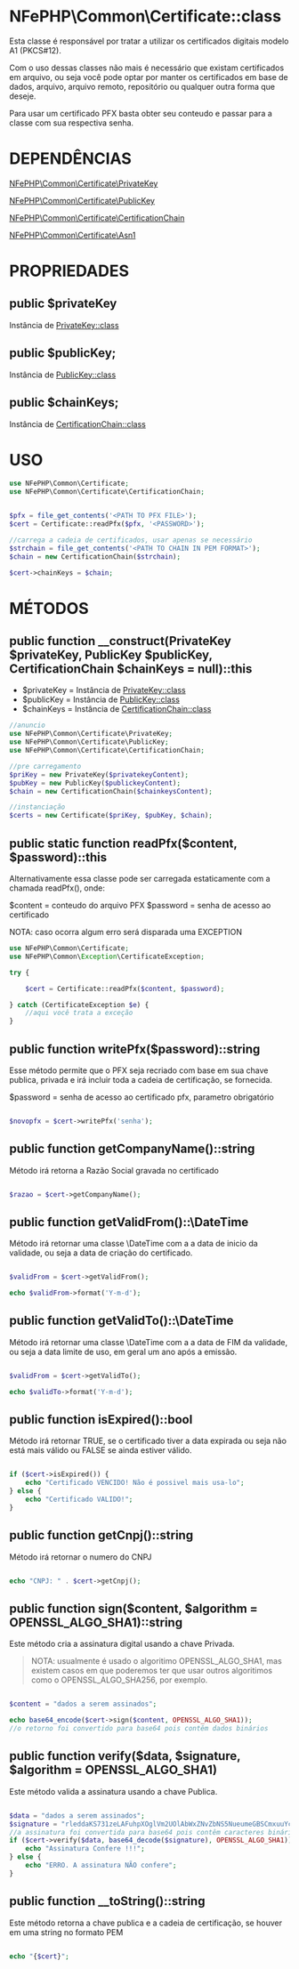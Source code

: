 # NFePHP\Common\Certificate::class

Esta classe é responsável por tratar a utilizar os certificados digitais modelo A1 (PKCS#12).

Com o uso dessas classes não mais é necessário que existam certificados em arquivo, ou seja você pode optar por manter os certificados em base de dados, arquivo, arquivo remoto, repositório ou qualquer outra forma que deseje.

Para usar um certificado PFX basta obter seu conteudo e passar para a classe com sua respectiva senha.

# DEPENDÊNCIAS

[NFePHP\Common\Certificate\PrivateKey](Certificate\PrivateKey.md)

[NFePHP\Common\Certificate\PublicKey](Certificate\PublicKey.md)

[NFePHP\Common\Certificate\CertificationChain](Certificate\CertificationChain.md)

[NFePHP\Common\Certificate\Asn1](Certificate\Asn1.md)

# PROPRIEDADES

## public $privateKey
Instância de [PrivateKey::class](Certificate/PrivateKey.md)

## public $publicKey;
Instância de [PublicKey::class](Certificate/PublicKey.md)

## public $chainKeys;
Instância de [CertificationChain::class](Certificate/CertificationChain.md)

# USO

```php
use NFePHP\Common\Certificate;
use NFePHP\Common\Certificate\CertificationChain;


$pfx = file_get_contents('<PATH TO PFX FILE>');
$cert = Certificate::readPfx($pfx, '<PASSWORD>');

//carrega a cadeia de certificados, usar apenas se necessário
$strchain = file_get_contents('<PATH TO CHAIN IN PEM FORMAT>');
$chain = new CertificationChain($strchain);

$cert->chainKeys = $chain;
```

# MÉTODOS

## public function __construct(PrivateKey $privateKey, PublicKey $publicKey, CertificationChain $chainKeys = null)::this

- $privateKey = Instância de [PrivateKey::class](Certificate/PrivateKey.md)
- $publicKey = Instância de [PublicKey::class](Certificate/PublicKey.md)
- $chainKeys = Instância de [CertificationChain::class](Certificate/CertificationChain.md)

```php
//anuncio
use NFePHP\Common\Certificate\PrivateKey;
use NFePHP\Common\Certificate\PublicKey;
use NFePHP\Common\Certificate\CertificationChain;

//pre carregamento
$priKey = new PrivateKey($privatekeyContent);
$pubKey = new PublicKey($publickeyContent);
$chain = new CertificationChain($chainkeysContent);

//instanciação
$certs = new Certificate($priKey, $pubKey, $chain);

```

## public static function readPfx($content, $password)::this

Alternativamente essa classe pode ser carregada estaticamente com a chamada readPfx(), onde:

$content = conteudo do arquivo PFX
$password = senha de acesso ao certificado

NOTA: caso ocorra algum erro será disparada uma EXCEPTION

```php
use NFePHP\Common\Certificate;
use NFePHP\Common\Exception\CertificateException;

try {

    $cert = Certificate::readPfx($content, $password);

} catch (CertificateException $e) {
    //aqui você trata a exceção
}
```

## public function writePfx($password)::string

Esse método permite que o PFX seja recriado com base em sua chave publica, privada e irá incluir toda a cadeia de certificação, se fornecida.

$password = senha de acesso ao certificado pfx, parametro obrigatório

```php

$novopfx = $cert->writePfx('senha');

```


## public function getCompanyName()::string

Método irá retorna a Razão Social gravada no certificado

```php

$razao = $cert->getCompanyName();

```

## public function getValidFrom()::\DateTime

Método irá retornar uma classe \DateTime com a a data de inicio da validade, ou seja a data de criação do certificado.

```php

$validFrom = $cert->getValidFrom();

echo $validFrom->format('Y-m-d');

```

## public function getValidTo()::\DateTime

Método irá retornar uma classe \DateTime com a a data de FIM da validade, ou seja a data limite de uso, em geral um ano após a emissão.

```php

$validFrom = $cert->getValidTo();

echo $validTo->format('Y-m-d');

```

## public function isExpired()::bool

Método irá retornar TRUE, se o certificado tiver a data expirada ou seja não está mais válido
ou FALSE se ainda estiver válido.

```php

if ($cert->isExpired()) {
    echo "Certificado VENCIDO! Não é possivel mais usa-lo";
} else {
    echo "Certificado VALIDO!";
}

```

## public function getCnpj()::string

Método irá retornar o numero do CNPJ

```php

echo "CNPJ: " . $cert->getCnpj();

```

## public function sign($content, $algorithm = OPENSSL_ALGO_SHA1)::string

Este método cria a assinatura digital usando a chave Privada.

> NOTA: usualmente é usado o algoritimo OPENSSL_ALGO_SHA1, mas existem casos em que poderemos ter que usar outros algoritimos como o OPENSSL_ALGO_SHA256, por exemplo.

```php

$content = "dados a serem assinados";

echo base64_encode($cert->sign($content, OPENSSL_ALGO_SHA1));
//o retorno foi convertido para base64 pois contêm dados binários

```

## public function verify($data, $signature, $algorithm = OPENSSL_ALGO_SHA1)

Este método valida a assinatura usando a chave Publica.

```php

$data = "dados a serem assinados";
$signature = "rleddaKS731zeLAFuhpXOglVm2UOlAbWxZNvZbNS5NueumeGBSCmxuuYcubUCTgoB+RJzPIzU45eUbfN8B41q+WPWmsyQcWslm7geTyCrWnCJNaYGq5cVJ5eCqTRErQYSo/pBVizDLqyn+UmGUxhn+73sVlPM0kFqiFPpRCmG3azxRD60X48PDi42wvtxbe47FGZuj0XeRqoUvEra2FZPDxoYYrZqvRVHxzZtRpi+Wvp3FcbF+0WsxNgg9xXi4+TgfGDbrOlbx0PxhrvZAWvkKZTiSBKxqvYgeXgIk9KNLkm0UG/u8Gk5DLVEuC3QIdsVcl+dFPapXf0JJIAa4OpjQ==";
//a assinatura foi convertida para base64 pois contêm caracteres binários
if ($cert->verify($data, base64_decode($signature), OPENSSL_ALGO_SHA1)) {
    echo "Assinatura Confere !!!";
} else {
    echo "ERRO. A assinatura NÃO confere";
}

```


## public function __toString()::string

Este método retorna a chave publica e a cadeia de certificação, se houver em uma string no formato PEM 

```php

echo "{$cert}";

```

